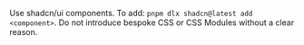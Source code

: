 Use shadcn/ui components. To add: `pnpm dlx shadcn@latest add <component>`.
Do not introduce bespoke CSS or CSS Modules without a clear reason.
